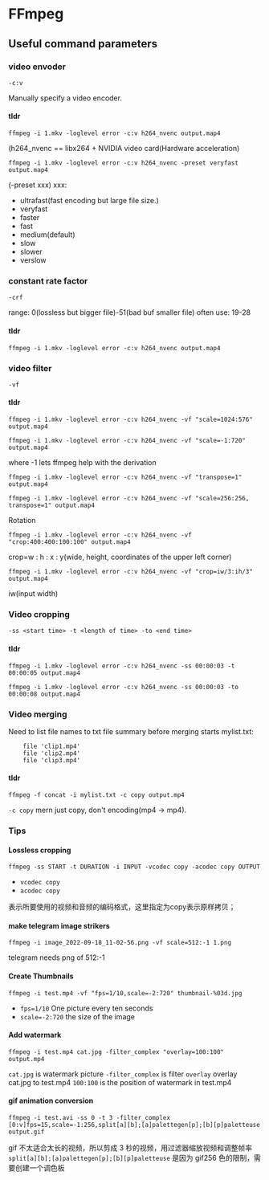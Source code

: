 # FFmpeg

## Useful command parameters

### video envoder

```shell
-c:v
```

Manually specify a video encoder.

#### tldr

```shell
ffmpeg -i 1.mkv -loglevel error -c:v h264_nvenc output.map4
```

(h264_nvenc == libx264 + NVIDIA video card(Hardware acceleration)

```shell
ffmpeg -i 1.mkv -loglevel error -c:v h264_nvenc -preset veryfast output.map4
```

(-preset xxx)
xxx:

-   ultrafast(fast encoding but large file size.)
-   veryfast
-   faster
-   fast
-   medium(default)
-   slow
-   slower
-   verslow

### constant rate factor

```shell
-crf
```

range: 0(lossless but bigger file)-51(bad buf smaller file)
often use: 19-28

#### tldr

```shell
ffmpeg -i 1.mkv -loglevel error -c:v h264_nvenc output.map4
```

### video filter

```shell
-vf
```

#### tldr

```shell
ffmpeg -i 1.mkv -loglevel error -c:v h264_nvenc -vf "scale=1024:576" output.map4

ffmpeg -i 1.mkv -loglevel error -c:v h264_nvenc -vf "scale=-1:720" output.map4
```

where -1 lets ffmpeg help with the derivation

```shell
ffmpeg -i 1.mkv -loglevel error -c:v h264_nvenc -vf "transpose=1" output.map4

ffmpeg -i 1.mkv -loglevel error -c:v h264_nvenc -vf "scale=256:256, transpose=1" output.map4
```

Rotation

```shell
ffmpeg -i 1.mkv -loglevel error -c:v h264_nvenc -vf "crop:400:400:100:100" output.map4
```

crop=w : h : x : y(wide, height, coordinates of the upper left corner)

```shell
ffmpeg -i 1.mkv -loglevel error -c:v h264_nvenc -vf "crop=iw/3:ih/3" output.map4
```

iw(input width)

### Video cropping

```shell
-ss <start time> -t <length of time> -to <end time>
```

#### tldr

```shell
ffmpeg -i 1.mkv -loglevel error -c:v h264_nvenc -ss 00:00:03 -t 00:00:05 output.map4

ffmpeg -i 1.mkv -loglevel error -c:v h264_nvenc -ss 00:00:03 -to 00:00:08 output.map4
```

### Video merging

Need to list file names to txt file summary before merging starts
mylist.txt:

```
    file 'clip1.mp4'
    file 'clip2.mp4'
    file 'clip3.mp4'
```

#### tldr

```shell
ffmpeg -f concat -i mylist.txt -c copy output.mp4
```

`-c copy` mern just copy, don't encoding(mp4 -> mp4).

### Tips

#### Lossless cropping

```shell
ffmpeg -ss START -t DURATION -i INPUT -vcodec copy -acodec copy OUTPUT
```

- `vcodec copy`
- `acodec copy`

表示所要使用的视频和音频的编码格式，这里指定为copy表示原样拷贝；

#### make telegram image strikers

```shell
ffmpeg -i image_2022-09-18_11-02-56.png -vf scale=512:-1 1.png
```

telegram needs png of 512:-1

#### Create Thumbnails

```shell
ffmpeg -i test.mp4 -vf "fps=1/10,scale=-2:720" thumbnail-%03d.jpg
```

-   `fps=1/10` One picture every ten seconds
-   `scale=-2:720` the size of the image

#### Add watermark

```shell
ffmpeg -i test.mp4 cat.jpg -filter_complex "overlay=100:100" output.mp4
```

`cat.jpg` is watermark picture
`-filter_complex` is filter
`overlay` overlay cat.jpg to test.mp4
`100:100` is the position of watermark in test.mp4

#### gif animation conversion

```shell
ffmpeg -i test.avi -ss 0 -t 3 -filter_complex [0:v]fps=15,scale=-1:256,split[a][b];[a]palettegen[p];[b][p]paletteuse output.gif
```

gif 不太适合太长的视频，所以剪成 3 秒的视频，用过滤器缩放视频和调整帧率
`split[a][b];[a]palettegen[p];[b][p]paletteuse` 是因为 gif256 色的限制，需要创建一个调色板
